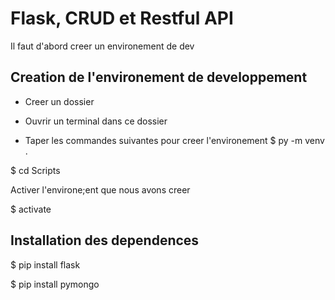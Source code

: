 # Flask, CRUD et Restful API 

Il faut d'abord creer un environement de dev

## Creation de l'environement de developpement
  
  - Creer un dossier

  - Ouvrir un terminal dans ce dossier

  - Taper les commandes suivantes pour creer l'environement
$ py -m venv .

$ cd Scripts

Activer l'environe;ent que nous avons creer

$ activate

## Installation des dependences

$ pip install flask

$ pip install pymongo
